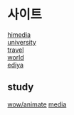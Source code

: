 # 사이트
[himedia](https://dkswldms12.github.io/web2019/site/01himedia)<br>
[university](https://dkswldms12.github.io/web2019/site/02university)<br>
[travel](https://dkswldms12.github.io/web2019/site/03travel)<br>
[world](https://dkswldms12.github.io/web2019/site/04world)<br>
[ediya](https://dkswldms12.github.io/web2019/site/ediya)<br>

## study
[wow/animate](https://dkswldms12.github.io/web2019/hh/20191128animate)
[media](https://dkswldms12.github.io/web2019/hh/20191201media)
